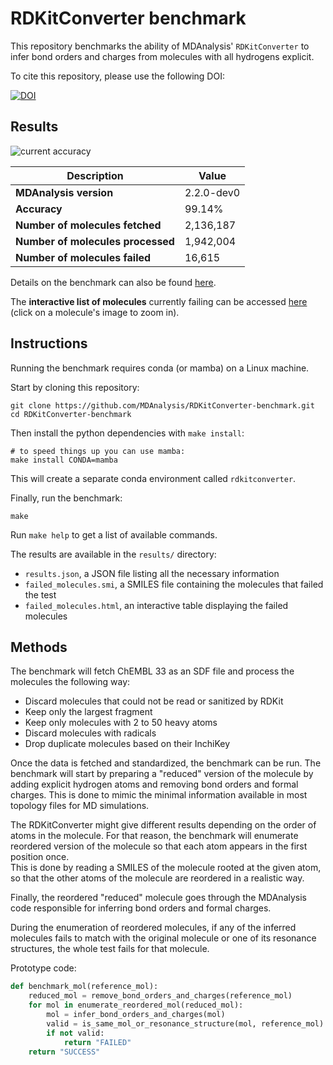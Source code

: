 # RDKitConverter benchmark

This repository benchmarks the ability of MDAnalysis' `RDKitConverter` to infer bond orders and charges from molecules with all hydrogens explicit.

To cite this repository, please use the following DOI:

[![DOI](https://zenodo.org/badge/471816709.svg)](https://zenodo.org/badge/latestdoi/471816709)

## Results

![current accuracy](https://img.shields.io/endpoint?url=https%3A%2F%2Fraw.githubusercontent.com%2FMDAnalysis%2FRDKitConverter-benchmark%2Fmain%2Fresults%2Fbadge.json)

| Description | Value |
| --- | --- |
| **MDAnalysis version** | 2.2.0-dev0 |
| **Accuracy** | 99.14% |
| **Number of molecules fetched** | 2,136,187 |
| **Number of molecules processed** | 1,942,004 |
| **Number of molecules failed** | 16,615 |

Details on the benchmark can also be found [here](results/results.json).

The **interactive list of molecules** currently failing can be accessed [here](https://raw.githack.com/MDAnalysis/RDKitConverter-benchmark/main/results/failed_molecules.html) (click on a molecule's image to zoom in).

## Instructions

Running the benchmark requires conda (or mamba) on a Linux machine.

Start by cloning this repository:
```shell
git clone https://github.com/MDAnalysis/RDKitConverter-benchmark.git
cd RDKitConverter-benchmark
```

Then install the python dependencies with `make install`:
```shell
# to speed things up you can use mamba:
make install CONDA=mamba
```
This will create a separate conda environment called `rdkitconverter`.

Finally, run the benchmark:
```shell
make
```

Run `make help` to get a list of available commands.

The results are available in the `results/` directory:
- `results.json`, a JSON file listing all the necessary information
- `failed_molecules.smi`, a SMILES file containing the molecules that failed the test
- `failed_molecules.html`, an interactive table displaying the failed molecules

## Methods

The benchmark will fetch ChEMBL 33 as an SDF file and process the molecules the following way:
- Discard molecules that could not be read or sanitized by RDKit
- Keep only the largest fragment
- Keep only molecules with 2 to 50 heavy atoms
- Discard molecules with radicals
- Drop duplicate molecules based on their InchiKey

Once the data is fetched and standardized, the benchmark can be run. The benchmark will start by preparing a "reduced" version of the molecule by adding explicit hydrogen atoms and removing bond orders and formal charges. This is done to mimic the minimal information available in most topology files for MD simulations.

The RDKitConverter might give different results depending on the order of atoms in the molecule. For that reason, the benchmark will enumerate reordered version of the molecule so that each atom appears in the first position once.  
This is done by reading a SMILES of the molecule rooted at the given atom, so that the other atoms of the molecule are reordered in a realistic way.

Finally, the reordered "reduced" molecule goes through the MDAnalysis code responsible for inferring bond orders and formal charges.

During the enumeration of reordered molecules, if any of the inferred molecules fails to match with the original molecule or one of its resonance structures, the whole test fails for that molecule.

Prototype code:
```python
def benchmark_mol(reference_mol):
    reduced_mol = remove_bond_orders_and_charges(reference_mol)
    for mol in enumerate_reordered_mol(reduced_mol):
        mol = infer_bond_orders_and_charges(mol)
        valid = is_same_mol_or_resonance_structure(mol, reference_mol)
        if not valid:
            return "FAILED"
    return "SUCCESS"
```
